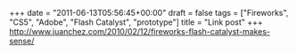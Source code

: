 +++
date = "2011-06-13T05:56:45+00:00"
draft = false
tags = ["Fireworks", "CS5", "Adobe", "Flash Catalyst", "prototype"]
title = "Link post"
+++
http://www.juanchez.com/2010/02/12/fireworks-flash-catalyst-makes-sense/


